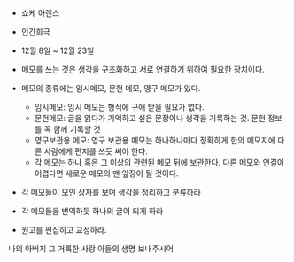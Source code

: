 - 쇼케 아렌스
- 인간희극
- 12월 8일 ~ 12월 23일



- 메모를 쓰는 것은 생각을 구조화하고 서로 연결하기 위하여 필요한 장치이다. 
- 메모의 종류에는 임시메모, 문헌 메모, 영구 메모가 있다.
  - 임시메모: 임시 메모는 형식에 구애 받을 필요가 없다. 
  - 문헌메모: 글을 읽다가 기억하고 싶은 문장이나 생각을 기록하는 것. 문헌 정보를 꼭 함께 기록할 것
  - 영구보관용 메모: 영구 보관용 메모는 하나하나마다 정확하게 한의 메모지에 다른 사람에게 편지를 쓰듯 써야 한다. 
  - 각 메모는 하나 혹은 그 이상의 관련된 메모 뒤에 보관한다. 다른 메모와 연결이 어렵다면 새로운 메모의 맨 앞장이 될 것이다. 
- 각 메모들이 모인 상자를 보며 생각을 정리하고 분류하라
- 각 메모들을 번역하듯 하나의 글이 되게 하라
- 원고를 편집하고 교정하라. 

나의 아버지 그 거룩한 사랑 아들의 생명 보내주시어 